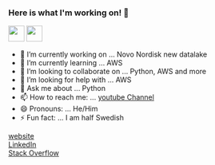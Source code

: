 
<!-- ![image](PezdiERm.gif) -->

### Here is what I'm working on! 👋

<img height="32" width="32" src="https://cdn.jsdelivr.net/npm/simple-icons@v3/icons/simpleicons.svg" />
<img height="32" width="32" src="https://unpkg.com/simple-icons@v3/icons/simpleicons.svg" />

- 🔭 I’m currently working on ... Novo Nordisk new datalake
- 🌱 I’m currently learning ... AWS
- 👯 I’m looking to collaborate on ... Python, AWS and more
- 🤔 I’m looking for help with ... AWS
- 💬 Ask me about ... Python
- 📫 How to reach me: ... [youtube Channel](https://www.youtube.com/channel/UCFdvrL3KjfK7X5UQqzv3qGQ?)
- 😄 Pronouns: ... He/Him
- ⚡ Fun fact: ... I am half Swedish

[website](http://newthinktank.dk/)</br>
[LinkedIn](https://www.linkedin.com/in/gustav-collin-rasmussen-700a192a/)</br>
[Stack Overflow](https://stackoverflow.com/users/7445528/gustav-rasmussen?tab=profile)</br>
